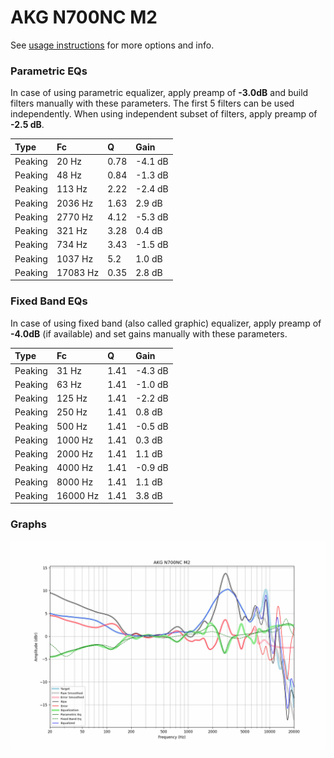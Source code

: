# AKG N700NC M2
See [usage instructions](https://github.com/jaakkopasanen/AutoEq#usage) for more options and info.

### Parametric EQs
In case of using parametric equalizer, apply preamp of **-3.0dB** and build filters manually
with these parameters. The first 5 filters can be used independently.
When using independent subset of filters, apply preamp of **-2.5 dB**.

| Type    | Fc       |    Q | Gain    |
|:--------|:---------|:-----|:--------|
| Peaking | 20 Hz    | 0.78 | -4.1 dB |
| Peaking | 48 Hz    | 0.84 | -1.3 dB |
| Peaking | 113 Hz   | 2.22 | -2.4 dB |
| Peaking | 2036 Hz  | 1.63 | 2.9 dB  |
| Peaking | 2770 Hz  | 4.12 | -5.3 dB |
| Peaking | 321 Hz   | 3.28 | 0.4 dB  |
| Peaking | 734 Hz   | 3.43 | -1.5 dB |
| Peaking | 1037 Hz  | 5.2  | 1.0 dB  |
| Peaking | 17083 Hz | 0.35 | 2.8 dB  |

### Fixed Band EQs
In case of using fixed band (also called graphic) equalizer, apply preamp of **-4.0dB**
(if available) and set gains manually with these parameters.

| Type    | Fc       |    Q | Gain    |
|:--------|:---------|:-----|:--------|
| Peaking | 31 Hz    | 1.41 | -4.3 dB |
| Peaking | 63 Hz    | 1.41 | -1.0 dB |
| Peaking | 125 Hz   | 1.41 | -2.2 dB |
| Peaking | 250 Hz   | 1.41 | 0.8 dB  |
| Peaking | 500 Hz   | 1.41 | -0.5 dB |
| Peaking | 1000 Hz  | 1.41 | 0.3 dB  |
| Peaking | 2000 Hz  | 1.41 | 1.1 dB  |
| Peaking | 4000 Hz  | 1.41 | -0.9 dB |
| Peaking | 8000 Hz  | 1.41 | 1.1 dB  |
| Peaking | 16000 Hz | 1.41 | 3.8 dB  |

### Graphs
![](./AKG%20N700NC%20M2.png)